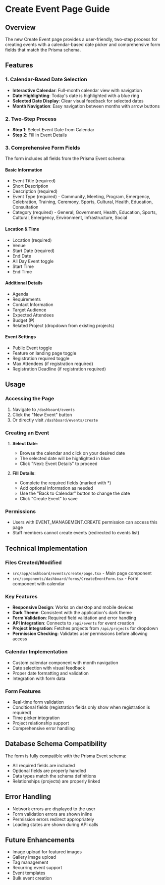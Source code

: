 # Create Event Page Guide

## Overview
The new Create Event page provides a user-friendly, two-step process for creating events with a calendar-based date picker and comprehensive form fields that match the Prisma schema.

## Features

### 1. Calendar-Based Date Selection
- **Interactive Calendar**: Full-month calendar view with navigation
- **Date Highlighting**: Today's date is highlighted with a blue ring
- **Selected Date Display**: Clear visual feedback for selected dates
- **Month Navigation**: Easy navigation between months with arrow buttons

### 2. Two-Step Process
- **Step 1**: Select Event Date from Calendar
- **Step 2**: Fill in Event Details

### 3. Comprehensive Form Fields
The form includes all fields from the Prisma Event schema:

#### Basic Information
- Event Title (required)
- Short Description
- Description (required)
- Event Type (required) - Community, Meeting, Program, Emergency, Celebration, Training, Ceremony, Sports, Cultural, Health, Education, Consultation
- Category (required) - General, Government, Health, Education, Sports, Cultural, Emergency, Environment, Infrastructure, Social

#### Location & Time
- Location (required)
- Venue
- Start Date (required)
- End Date
- All Day Event toggle
- Start Time
- End Time

#### Additional Details
- Agenda
- Requirements
- Contact Information
- Target Audience
- Expected Attendees
- Budget (₱)
- Related Project (dropdown from existing projects)

#### Event Settings
- Public Event toggle
- Feature on landing page toggle
- Registration required toggle
- Max Attendees (if registration required)
- Registration Deadline (if registration required)

## Usage

### Accessing the Page
1. Navigate to `/dashboard/events`
2. Click the "New Event" button
3. Or directly visit `/dashboard/events/create`

### Creating an Event
1. **Select Date**: 
   - Browse the calendar and click on your desired date
   - The selected date will be highlighted in blue
   - Click "Next: Event Details" to proceed

2. **Fill Details**:
   - Complete the required fields (marked with *)
   - Add optional information as needed
   - Use the "Back to Calendar" button to change the date
   - Click "Create Event" to save

### Permissions
- Users with EVENT_MANAGEMENT.CREATE permission can access this page
- Staff members cannot create events (redirected to events list)

## Technical Implementation

### Files Created/Modified
- `src/app/dashboard/events/create/page.tsx` - Main page component
- `src/components/dashboard/forms/CreateEventForm.tsx` - Form component with calendar

### Key Features
- **Responsive Design**: Works on desktop and mobile devices
- **Dark Theme**: Consistent with the application's dark theme
- **Form Validation**: Required field validation and error handling
- **API Integration**: Connects to `/api/events` for event creation
- **Project Integration**: Fetches projects from `/api/projects` for dropdown
- **Permission Checking**: Validates user permissions before allowing access

### Calendar Implementation
- Custom calendar component with month navigation
- Date selection with visual feedback
- Proper date formatting and validation
- Integration with form data

### Form Features
- Real-time form validation
- Conditional fields (registration fields only show when registration is required)
- Time picker integration
- Project relationship support
- Comprehensive error handling

## Database Schema Compatibility
The form is fully compatible with the Prisma Event schema:
- All required fields are included
- Optional fields are properly handled
- Data types match the schema definitions
- Relationships (projects) are properly linked

## Error Handling
- Network errors are displayed to the user
- Form validation errors are shown inline
- Permission errors redirect appropriately
- Loading states are shown during API calls

## Future Enhancements
- Image upload for featured images
- Gallery image upload
- Tag management
- Recurring event support
- Event templates
- Bulk event creation
